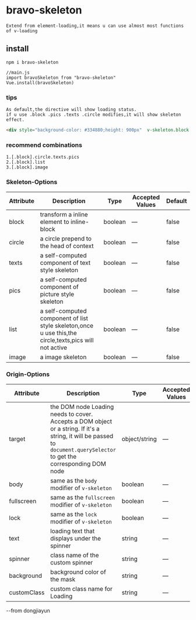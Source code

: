 # bravo-skeleton
```
Extend from element-loading,it means u can use almost most functions of v-loading
```

## install
```
npm i bravo-skeleton

//main.js
import bravoSkeleton from "bravo-skeleton"
Vue.install(bravoSkeleton)
```

### tips
```
As default,the directive will show loading status.
if u use .block .pics .texts .circle modifies,it will show skeleton effect.
```
```html
<div style="background-color: #334880;height: 900px"  v-skeleton.block.texts.circle.pics="loading"></div>
```
### recommend combinations
```
1.[.block].circle.texts.pics
2.[.block].list
3.[.block].image
```

### Skeleton-Options
| Attribute      | Description          | Type      | Accepted Values       | Default  |
|---------- |-------------- |---------- |--------------------------------  |-------- |
| block | transform a inline element to inline-block | boolean | — | false |
| circle | a circle prepend to the head of context | boolean | — | false |
| texts | a self-computed component of text style skeleton | boolean | — | false |
| pics | a self-computed component of picture style skeleton | boolean | — | false |
| list | a self-computed component of list style skeleton,once u use this,the circle,texts,pics will not active | boolean | — | false |
| image | a image skeleton | boolean | — | false |

### Origin-Options
| Attribute      | Description          | Type      | Accepted Values       | Default  |
|---------- |-------------- |---------- |--------------------------------  |-------- |
| target | the DOM node Loading needs to cover. Accepts a DOM object or a string. If it's a string, it will be passed to `document.querySelector` to get the corresponding DOM node | object/string | — | document.body |
| body | same as the `body` modifier of `v-skeleton` | boolean | — | false |
| fullscreen | same as the `fullscreen` modifier of `v-skeleton` | boolean | — | true |
| lock | same as the `lock` modifier of `v-skeleton` | boolean | — | false |
| text | loading text that displays under the spinner | string | — | — |
| spinner | class name of the custom spinner | string | — | — |
| background | background color of the mask | string | — | — |
| customClass | custom class name for Loading | string | — | — |


--from dongjiayun
